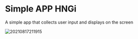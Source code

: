 # Simple APP HNGi 
A simple app that collects user input and displays on the screen



![20210817211915](https://user-images.githubusercontent.com/58082611/130084038-1df493df-8c21-4415-9454-3e8e9ef2228f.gif)
